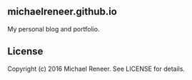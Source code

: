 ## michaelreneer.github.io

My personal blog and portfolio.

## License

Copyright (c) 2016 Michael Reneer. See LICENSE for details.
